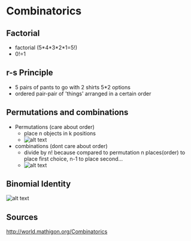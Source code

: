 # Combinatorics

## Factorial

* factorial (5\*4\*3\*2\*1=5!) 
* 0!=1

## r-s Principle

* 5 pairs of pants to go with 2 shirts 5*2 options
* ordered pair-pair of 'things' arranged in a certain order

## Permutations and combinations

* Permutations (care about order)
  * place n objects in k positions
  * ![alt text](http://latex.codecogs.com/png.latex?\dpi{150}&space;\frac{n!}{(n-k)!}\quad)
* combinations (dont care about order)
  * divide by n! because compared to permutation n places(order) to place first choice, n-1 to place second...
  * ![alt text](http://latex.codecogs.com/png.latex?\dpi{150}&space;{n&space;\choose&space;k}\quad=\frac{n!}{k!(n-k)!})
  
## Binomial Identity

![alt text](http://latex.codecogs.com/png.latex?\dpi{150}&space;(x&plus;y)^n&space;=&space;\sum_{k=0}^n&space;{n&space;\choose&space;k}x^{n-k}y^k&space;=&space;\sum_{k=0}^n&space;{n&space;\choose&space;k}x^{k}y^{n-k}\quad{n&space;\choose&space;0}&space;=&space;{n&space;\choose&space;n}&space;=&space;1&space;\quad&space;\text{for&space;all&space;integers&space;}\quad)

## Sources

http://world.mathigon.org/Combinatorics

